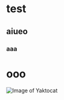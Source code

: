 # test
##  aiueo
### aaa
#  ooo

![Image of Yaktocat](https://octodex.github.com/images/yaktocat.png)
